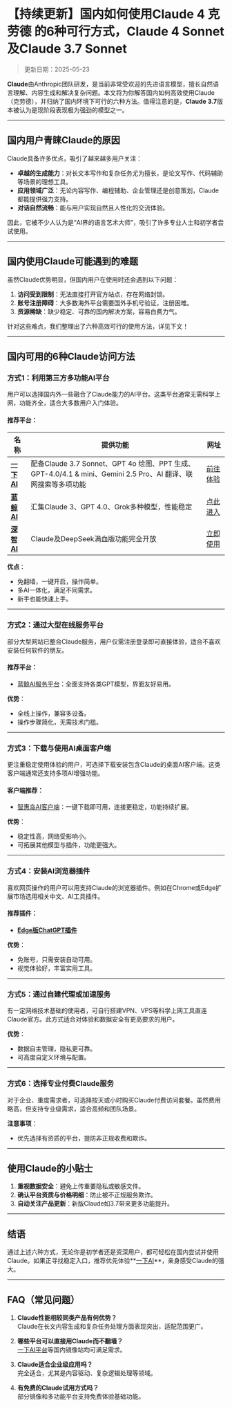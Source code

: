 # **【持续更新】国内如何使用Claude 4 克劳德 的6种可行方式，Claude 4 Sonnet及Claude 3.7 Sonnet**

> 更新日期：2025-05-23

**Claude**由Anthropic团队研发，是当前非常受欢迎的先进语言模型，擅长自然语言理解、内容生成和解决复杂问题。本文将为你解答国内如何高效使用Claude（克劳德），并归纳了国内环境下可行的六种方法。值得注意的是，**Claude 3.7**版本被认为是现阶段表现极为强劲的模型之一。

---

## **国内用户青睐Claude的原因**

Claude具备许多优点，吸引了越来越多用户关注：

- **卓越的生成能力**：对长文本写作和复杂任务尤为擅长，是论文写作、代码辅助等场景的理想工具。
- **应用领域广泛**：无论内容写作、编程辅助、企业管理还是创意策划，Claude都能提供强力支持。
- **对话自然流畅**：能与用户实现自然且人性化的交流体验。

因此，它被不少人认为是“AI界的语言艺术大师”，吸引了许多专业人士和初学者尝试使用。

---

## **国内使用Claude可能遇到的难题**

虽然Claude优势明显，但国内用户在使用时还会遇到以下问题：

1. **访问受到限制**：无法直接打开官方站点，存在网络封锁。
2. **账号注册障碍**：大多数海外平台需要国外手机号验证，注册困难。
3. **资源稀缺**：缺少稳定、可靠的国内解决方案，容易白费力气。

针对这些难点，我们整理出了六种高效可行的使用方法，详见下文！

---

## **国内可用的6种Claude访问方法**

### **方式1：利用第三方多功能AI平台**

用户可以选择国内外一些融合了Claude能力的AI平台。这类平台通常无需科学上网，功能齐全，适合大多数用户入门体验。

#### 推荐平台：
| 名称 | 提供功能 | 网址 |
| --- | --- | --- |
| **[一下 AI](https://xsimplechat.com)** | 配备Claude 3.7 Sonnet、GPT 4o 绘图、PPT 生成、GPT-4.0/4.1 & mini、Gemini 2.5 Pro、AI 翻译、联网搜索等多项功能 | [前往体验](https://xsimplechat.com) |
| **[蓝鲸 AI](https://chat.chatgpt-chinese.com/)** | 汇集Claude 3、GPT 4.0、Grok多种模型，性能稳定 | [点此进入](https://chat.chatgpt-chinese.com/) |
| **[深智 AI](https://deepseek-free.org/)** | Claude及DeepSeek满血版功能完全开放 | [立即使用](https://deepseek-free.org/) |

**优点**：
- 免翻墙，一键开启，操作简单。
- 多AI一体化，满足不同需求。
- 新手也能快速上手。

---

### **方式2：通过大型在线服务平台**

部分大型网站已整合Claude服务，用户仅需注册登录即可直接体验，适合不喜欢安装任何软件的朋友。

#### 推荐平台：
- [蓝鲸AI服务平台](https://guide1.lanjing.ai)：全面支持各类GPT模型，界面友好易用。

**优势**：
- 全线上操作，兼容多设备。
- 操作步骤简化，无需技术门槛。

---

### **方式3：下载与使用AI桌面客户端**

更注重稳定使用体验的用户，可选择下载安装包含Claude的桌面AI客户端。这类客户端通常还支持多项AI增强功能。

#### 客户端推荐：
- [智惠岛AI客户端](https://xsimplechat.com)：一键下载即可用，连接更稳定，功能持续扩展。

**优势**：
- 稳定性高，网络受影响小。
- 可拓展其他模型与插件，功能更强大。

---

### **方式4：安装AI浏览器插件**

喜欢网页操作的用户可以用支持Claude的浏览器插件。例如在Chrome或Edge扩展市场选用相关中文、AI工具插件。

#### 推荐插件：
- **[Edge版ChatGPT插件](https://xsimplechat.com)**

**优势**：
- 免账号，只需安装自动可用。
- 视觉体验好，丰富实用工具。

---

### **方式5：通过自建代理或加速服务**

有一定网络技术基础的使用者，可自行搭建VPN、VPS等科学上网工具直连Claude官方。此方式适合对体验和数据安全有更高要求的用户。

**优势**：
- 数据自主管理，隐私更可靠。
- 可高度自定义环境与配置。

---

### **方式6：选择专业付费Claude服务**

对于企业、重度需求者，可选择按天或小时购买Claude付费访问套餐。虽然费用略高，但支持专业级需求，适合高频和团队场景。

**注意事项**：
- 优先选择有资质的平台，提防非正规收费和欺诈。

---

## **使用Claude的小贴士**

1. **重视数据安全**：避免上传重要隐私或敏感文件。  
2. **确认平台资质与价格明细**：防止被不正规服务欺诈。
3. **自动关注产品更新**：新版Claude如3.7带来更多功能提升。

---

## **结语**

通过上述六种方式，无论你是初学者还是资深用户，都可轻松在国内尝试并使用Claude。如果正寻找稳定入口，推荐优先体验**[一下AI](https://xsimplechat.com)**，亲身感受Claude的强大。

---

## **FAQ（常见问题）**

1. **Claude性能相较同类产品有何优势？**  
   Claude在长文内容生成和复杂任务处理方面表现突出，适配范围更广。

2. **哪些平台可以直接用Claude而不翻墙？**  
   [一下AI平台](https://chat.lanjing.pro)等国内镜像站均可满足需求。

3. **Claude适合企业级应用吗？**  
   完全适合，尤其是内容驱动、复杂逻辑处理等领域。

4. **有免费的Claude试用方式吗？**  
   部分镜像和多功能平台支持免费体验基础功能。
